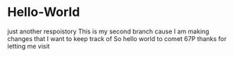 Hello-World
===========

just another respoistory
This is my second branch cause I am making changes that I want to keep track of  So hello world  to comet 67P  thanks for letting me visit

